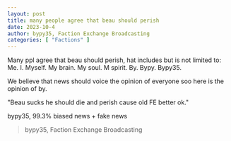 ```yaml
---
layout: post
title: many people agree that beau should perish
date: 2023-10-4
author: bypy35, Faction Exchange Broadcasting
categories: [ "Factions" ]
---
```

Many ppl agree that beau should perish, hat includes but is not limited to:
Me.
I.
Myself.
My brain.
My soul.
M spirit.
By.
Bypy.
Bypy35.

We believe that news should voice the opinion of everyone soo here is the opinion of by.

"Beau sucks he should die and perish cause old FE better ok."

bypy35, 99.3% biased news + fake news

> bypy35, 
> Faction Exchange Broadcasting
